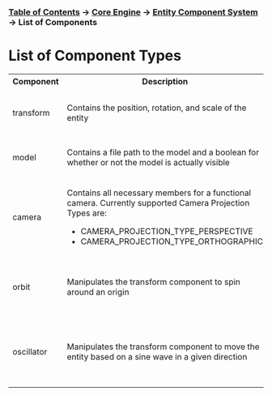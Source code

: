 ### [Table of Contents](../../main.md) -> [Core Engine](../core.md) -> [Entity Component System](ecsMain.md) -> List of Components

# List of Component Types

<style>
    th#t01 {
        width: 15%;
    }

    th#t02 {
        width: 55%;
    }

    th#t03 {
        width: 30%;
    }

</style>
<table>
    <tr>
        <th id="t01">Component
        <th id="t02">Description
        <th id="t03">Members
    </tr>
    <tr>
        <td>transform
        <td>Contains the position, rotation, and scale of the entity
        <td>
            <ul>
                <li>kmVec3 position
                <li>kmQuaternion rotation
                <li>kmVec3 scale
            </ul>
    </tr>
    <tr>
        <td>model
        <td>Contains a file path to the model and a boolean for whether or not the model is actually visible
        <td>
            <ul>
                <li>char name[1025]
                <li>bool visible
            </ul>
    </tr>
    <tr>
        <td>camera
        <td>
            <p>Contains all necessary members for a functional camera. Currently supported Camera Projection Types are:
            <ul>
                <li>CAMERA_PROJECTION_TYPE_PERSPECTIVE
                <li>CAMERA_PROJECTION_TYPE_ORTHOGRAPHIC
            </ul>
            </p>
        <td>
            <ul>
                <li>float nearPlane
                <li>float farPlane
                <li>float aspectRatio
                <li>float fov
                <li>CameraProjectionType projectionType
            </ul>
    </tr>
    <tr>
        <td>orbit
        <td>Manipulates the transform component to spin around an origin
        <td>
            <ul>
                <li>kmVec3 origin
                <li>float speed
                <li>float radius
                <li>float time
            </ul>
    </tr>
    <tr>
        <td>oscillator
        <td>Manipulates the transform component to move the entity based on a sine wave in a given direction
        <td>
            <ul>
                <li>kmVec3 position
                <li>kmVec3 direction
                <li>float time
                <li>float speed
                <li>float distance
            </ul>
    </tr>

</table>
